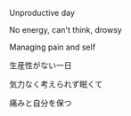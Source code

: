 Unproductive day

No energy, can't think, drowsy

Managing pain and self


生産性がない一日

気力なく考えられず眠くて

痛みと自分を保つ
